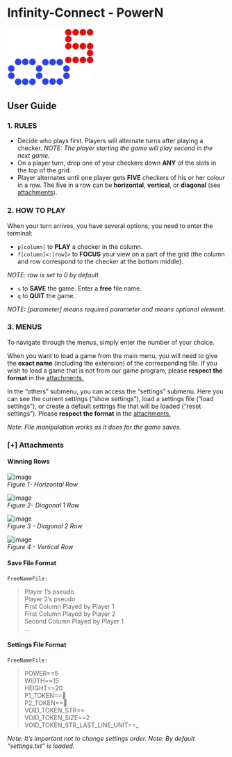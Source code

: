 # Infinity-Connect - PowerN
<img src="./infinity-connect.png" alt="logo" width="200"/>

## User Guide

### 1. RULES
* Decide who plays first. Players will alternate turns after playing a checker. *NOTE: The player starting the game will play second in the next game.* 
* On a player turn, drop one of your checkers down **ANY** of the slots in the top of the grid. 
* Player alternates until one player gets **FIVE** checkers of his or her colour in a row. The five in a row can be **horizontal**, **vertical**, or **diagonal** (see [attachments](#attachments)). 
### 2. HOW TO PLAY

When your turn arrives, you have several options, you need to enter the terminal: 

- `p[column]` to **PLAY** a checker in the column. 
- `f[column]<:[row]>` to **FOCUS** your view on a part of the grid (the column and row correspond to the checker at the bottom middle). 

*NOTE: row is set to 0 by default.* 

- `s` to **SAVE** the game. Enter a **free** file name. 
- `q` to **QUIT** the game. 

*NOTE: [parameter] means required parameter and <element> means optional element.*  

### 3. MENUS

To navigate through the menus, simply enter the number of your choice. 

When you want to load a game from the main menu, you will need to give the **exact name** (including the extension) of the corresponding file. If you wish to load a game that is not from our game program, please **respect the format** in the [attachments.](#attachments) 

In the “others” submenu, you can access the “settings” submenu. Here you can see the current settings (“show settings”), load a settings file (“load settings”), or create a default settings file that will be loaded (“reset settings”). Please **respect the format** in the [attachments.](#attachments) 

*Note: File manipulation works as it does for the game saves.* 

### [+] Attachments <a name="attachments"></a>

#### Winning Rows
![image](https://github.com/voXrey/infinity-connect/assets/72698969/5f66ac68-61da-4c50-aedb-8c02b696b045)  
*Figure 1- Horizontal Row*  

![image](https://github.com/voXrey/infinity-connect/assets/72698969/edb25384-ec6a-4aae-a52e-058e9591691c)  
*Figure 2- Diagonal 1 Row*  

![image](https://github.com/voXrey/infinity-connect/assets/72698969/364d90fb-12d0-4314-8c8e-03e35f65be29)  
*Figure 3 - Diagonal 2 Row*  

![image](https://github.com/voXrey/infinity-connect/assets/72698969/86414eec-a70a-46ac-a8c1-24c663a8b398)  
*Figure 4 - Vertical Row*  

#### Save File Format
`FreeNameFile:`
> Player 1’s pseudo  
> Player 2’s pseudo  
> First Column Played by Player 1  
> First Column Played by Player 2  
> Second Column Played by Player 1  
> ... 

#### Settings File Format

`FreeNameFile:`
> POWER==5  
> WIDTH==15  
> HEIGHT==20  
> P1\_TOKEN==🔵  
> P2\_TOKEN==🔴  
> VOID\_TOKEN\_STR==    
> VOID\_TOKEN\_SIZE==2  
> VOID\_TOKEN\_STR\_LAST\_LINE\_UNIT==\_

*Note: It’s important not to change settings order. Note: By default “settings.txt” is loaded.*
